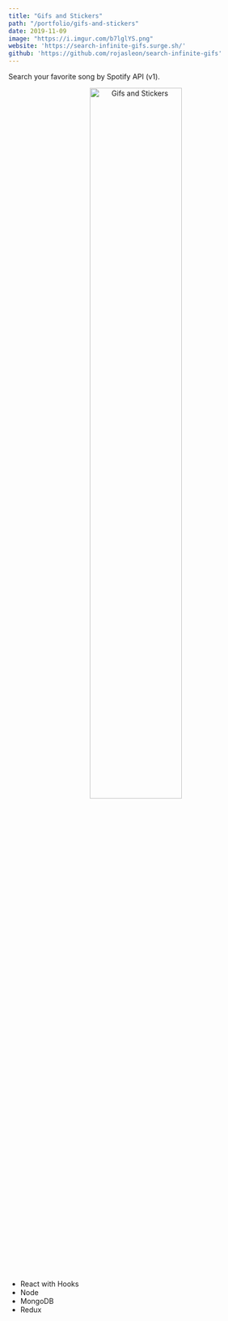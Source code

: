 ```yaml
---
title: "Gifs and Stickers"
path: "/portfolio/gifs-and-stickers"
date: 2019-11-09
image: "https://i.imgur.com/b7lglYS.png"
website: 'https://search-infinite-gifs.surge.sh/'
github: 'https://github.com/rojasleon/search-infinite-gifs'
---
```


Search your favorite song by Spotify API (v1).

<div align="center">
  <img src="https://i.imgur.com/b7lglYS.png" width="60%" alt="Gifs and Stickers" />
</div>


- React with Hooks
- Node
- MongoDB
- Redux

